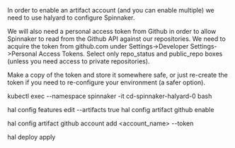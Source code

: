 In order to enable an artifact account (and you can enable multiple) we need to use halyard to configure Spinnaker.

We will also need a personal access token from Github in order to allow Spinnaker to read from the Github API against our repositories.
We need to acquire the token from github.com under Settings->Developer Settings->Personal Access Tokens. Select only repo_status and public_repo boxes (unless you need access to private repositories).

Make a copy of the token and store it somewhere safe, or just re-create the token if you need to re-configure your environment (a safer option).

kubectl exec --namespace spinnaker -it cd-spinnaker-halyard-0 bash

hal config features edit --artifacts true
hal config artifact github enable

hal config artifact github account add <account_name> --token

hal deploy apply

